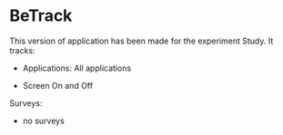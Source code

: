 # BeTrack

This version of application has been made for the experiment Study. It tracks:
- Applications: All applications

- Screen On and Off

Surveys:
- no surveys
